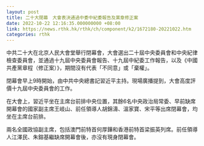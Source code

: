 ```yaml
---
layout: post
title: 二十大閉幕　大會表決通過中委中紀委報告及黨章修正案
date: 2022-10-22 12:16:35.000000000 +08:00
link: https://news.rthk.hk/rthk/ch/component/k2/1672180-20221022.htm
categories: rthk
---
```


中共二十大在北京人民大會堂舉行閉幕會，大會選出二十屆中央委員會和中央紀律檢查委員會，並通過十九屆中央委員會報告、十九屆中紀委工作報告，以及《中國共產黨章程（修正案）》，期間沒有代表「不同意」或「棄權」。

閉幕會早上9時開始，由中共中央總書記習近平主持。現場廣播提到，大會高度評價十九屆中央委員會的工作。

在大會上，習近平坐在主席台前排中央位置，其餘6名中央政治局常委、早前缺席開幕會的國家副主席王岐山、前任領導人胡錦濤、溫家寶、宋平等出席閉幕會，均坐在主席台前排。

兩名全國政協副主席，包括澳門前特首何厚鏵和香港前特首梁振英列席。前任領導人江澤民、朱鎔基繼缺席開幕會後，亦沒有現身閉幕會。
